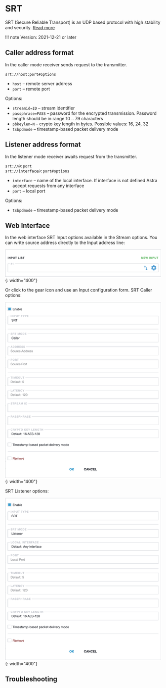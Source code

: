 # SRT

SRT (Secure Reliable Transport) is an UDP based protocol with high stability and security.
[Read more](/en/book/protocols/srt/)

!!! note
    Version: 2021-12-21 or later

## Caller address format

In the caller mode receiver sends request to the transmitter.

```
srt://host:port#options
```

- `host` – remote server address
- `port` – remote port

Options:

- `streamid=ID` – stream identifier
- `passphrase=PASS` – password for the encrypted transmission. Password length should be in range 10 .. 79 characters
- `pbkeylen=N` – crypto key length in bytes. Possible values: 16, 24, 32
- `tsbpdmode` – timestamp-based packet delivery mode

## Listener address format

In the listener mode receiver awaits request from the transmitter.

```
srt://@:port
srt://interface@:port#options
```

- `interface` – name of the local interface. If interface is not defined Astra accept requests from any interface
- `port` – local port

Options:

- `tsbpdmode` – timestamp-based packet delivery mode

## Web Interface

In the web interface SRT Input options available in the Stream options. You can write source address directly to the Input address line:

![Input address](input-list.png){: width="400"}

Or click to the gear icon and use an Input configuration form. SRT Caller options:

![SRT Caller Input options](srt-caller.png){: width="400"}

SRT Listener options:

![SRT Listener Input options](srt-listener.png){: width="400"}

## Troubleshooting
